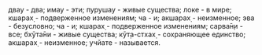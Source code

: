 двау - два; имау - эти; пурушау - живые существа; локе - в мире; кшарах̣ - подверженное изменениям; ча - и; акшарах̣ - неизменное; эва - безусловно; ча - и; кшарах̣ - подверженное изменениям; сарва̄н̣и - все; бхӯта̄ни - живые существа; кӯт̣а-стхах̣ - сохраняющее единство; акшарах̣ - неизменное; учйате - называется.
